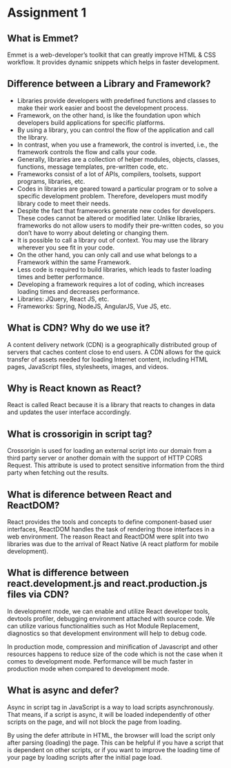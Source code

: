 # Assignment 1

## What is Emmet?
Emmet is a web-developer’s toolkit that can greatly improve HTML & CSS workflow. It provides dynamic snippets which helps in faster development.

## Difference between a Library and Framework?
* Libraries provide developers with predefined functions and classes to make their work easier and boost the development process.
* Framework, on the other hand, is like the foundation upon which developers build applications for specific platforms. 
* By using a library, you can control the flow of the application and call the library. 
* In contrast, when you use a framework, the control is inverted, i.e., the framework controls the flow and calls your code.
* Generally, libraries are a collection of helper modules, objects, classes, functions, message templates, pre-written code, etc.
* Frameworks consist of a lot of APIs, compilers, toolsets, support programs, libraries, etc.
* Codes in libraries are geared toward a particular program or to solve a specific development problem. Therefore, developers must modify library code to meet their needs.
* Despite the fact that frameworks generate new codes for developers. These codes cannot be altered or modified later. Unlike libraries, frameworks do not allow users to modify their pre-written codes, so you don’t have to worry about deleting or changing them.
* It is possible to call a library out of context. You may use the library wherever you see fit in your code.
* On the other hand, you can only call and use what belongs to a Framework within the same Framework. 
* Less code is required to build libraries, which leads to faster loading times and better performance.
* Developing a framework requires a lot of coding, which increases loading times and decreases performance.
* Libraries: JQuery, React JS, etc.
* Frameworks: Spring, NodeJS, AngularJS, Vue JS, etc.

## What is CDN? Why do we use it?
A content delivery network (CDN) is a geographically distributed group of servers that caches content close to end users.
A CDN allows for the quick transfer of assets needed for loading Internet content, including HTML pages, JavaScript files, stylesheets, images, and videos.

## Why is React known as React?
React is called React because it is a library that reacts to changes in data and updates the user interface accordingly.

## What is crossorigin in script tag?
Crossorigin is used for loading an external script into our domain from a third party server or another domain with the support of HTTP CORS Request. This attribute is used to protect sensitive information from the third party when fetching out the results.

## What is diference between React and ReactDOM?
React provides the tools and concepts to define component-based user interfaces, ReactDOM handles the task of rendering those interfaces in a web environment. The reason React and ReactDOM were split into two libraries was due to the arrival of React Native (A react platform for mobile development).

## What is difference between react.development.js and react.production.js files via CDN?
In development mode, we can enable and utilize React developer tools, devtools profiler, debugging environment attached with source code. We can utilize various functionalities such as Hot Module Replacement, diagnostics so that development environment will help to debug code.

In production mode, compression and minification of Javascript and other resources happens to reduce size of the code which is not the case when it comes to development mode. Performance will be much faster in production mode when compared to development mode.

## What is async and defer?
Async in script tag in JavaScript is a way to load scripts asynchronously. That means, if a script is async, it will be loaded independently of other scripts on the page, and will not block the page from loading.

By using the defer attribute in HTML, the browser will load the script only after parsing (loading) the page. This can be helpful if you have a script that is dependent on other scripts, or if you want to improve the loading time of your page by loading scripts after the initial page load.